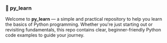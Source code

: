 ### 🐍 py_learn

Welcome to **py_learn** — a simple and practical repository to help you learn the basics of Python programming. Whether you're just starting out or revisiting fundamentals, this repo contains clear, beginner-friendly Python code examples to guide your journey.
